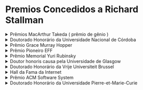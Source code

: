 # Premios Concedidos a Richard Stallman

<details> 
    <summary markdown="span">
        Prêmios MacArthur Takeda ( prêmio de gênio )
    </summary>

- Fundação MacArthur
- 1990
- "Anualmente 20 a 30 americanos são reconhecidos por serem inteligentes, criativos, motivados e realizando um trabalho importante"

</details>
<details>
    <summary markdown="span">
        Doutorado Honorário da Universidade Nacional de Córdoba
    </summary>

- Córdoba, Argentina

</details>
<details>
    <summary markdown="span">
        Prêmio Grace Murray Hopper
    </summary>

- 1990
- Por seu trabalho inovador no desenvolvimento do editor extensível Emacs

</details>
<details>
    <summary markdown="span">
        Prêmio Pioneiro EFF
    </summary>

- Washington, Estados Unidos
- 1998
- "É uma distinção anual para pessoas que contribuíram significativamente para a capacitação de indivíduos por meio da TI"

</details>
<details>
    <summary markdown="span">
        Prêmio Memorial Yuri Rubinsky
    </summary>

- The Web Conference
- 1999
- De acordo com a fundação, é dado "a um indivíduo que contribuiu, através de uma vida inteira de esforços, para cuidar e alimentar a infraestrutura global de informação"

</details>
<details>
    <summary markdown="span">
        Doutor honoris causa pela Universidade de Glasgow
    </summary>

- Glasgow, Escócia

</details>
<details>
    <summary markdown="span">
        Doutorado Honorário da Vrije Universiteit Brussel
    </summary>

 - Bruxelas, Bélgica

</details>
<details>
    <summary markdown="span">
        Hall da Fama da Internet
    </summary>

- Berlim, Alemanha
- 2013
- Foi homenageado pela criação do Projeto GNU, a GPL e suas contribuições filosóficas na fundação do Movimento do Software Livre.

</details>
<details>
    <summary markdown="span">
        Prêmio ACM Software System
    </summary>

- 2015
- Prêmio concedido a uma instituição ou pessoa ou pessoas selecionadas para o desenvolvimento de software que influenciou no longo prazo, que resultou em contribuições conceituais, contribuições comerciais ou ambos. Stallman o recebeu pelo desenvolvimento do GNU Compiler Collection, abreviado como GCC.

</details>
<details>
    <summary markdown="span">
        Doutorado Honorário da Universidade Pierre-et-Marie-Curie
    </summary>

- Quartier Latin, Paris, França
</details>
